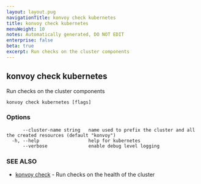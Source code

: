 ```yaml
---
layout: layout.pug
navigationTitle: konvoy check kubernetes
title: konvoy check kubernetes
menuWeight: 10
notes: Automatically generated, DO NOT EDIT
enterprise: false
beta: true
excerpt: Run checks on the cluster components
---
```


## konvoy check kubernetes

Run checks on the cluster components

```
konvoy check kubernetes [flags]
```

### Options

```
      --cluster-name string   name used to prefix the cluster and all the created resources (default "konvoy")
  -h, --help                  help for kubernetes
      --verbose               enable debug level logging
```

### SEE ALSO

* [konvoy check](../)	 - Run checks on the health of the cluster

